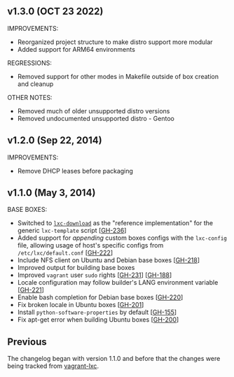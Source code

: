 ## v1.3.0 (OCT 23 2022)

IMPROVEMENTS:

  - Reorganized project structure to make distro support more modular
  - Added support for ARM64 environments

REGRESSIONS:

  - Removed support for other modes in Makefile outside of box creation and cleanup

OTHER NOTES:

  - Removed much of older unsupported distro versions
  - Removed undocumented unsupported distro - Gentoo

## v1.2.0 (Sep 22, 2014)

IMPROVEMENTS:

  - Remove DHCP leases before packaging


## v1.1.0 (May 3, 2014)

BASE BOXES:

  - Switched to [`lxc-download`](https://github.com/lxc/lxc/blob/master/templates/lxc-download.in)
    as the "reference implementation" for the generic `lxc-template` script [[GH-236]]
  - Added support for _appending_ custom boxes configs with the `lxc-config` file,
    allowing usage of host's specific configs from `/etc/lxc/default.conf` [[GH-222]]
  - Include NFS client on Ubuntu and Debian base boxes [[GH-218]]
  - Improved output for building base boxes
  - Improved `vagrant` user `sudo` rights [[GH-231]] [[GH-188]]
  - Locale configuration may follow builder's LANG environment variable [[GH-221]]
  - Enable bash completion for Debian base boxes [[GH-220]]
  - Fix broken locale in Ubuntu boxes [[GH-201]]
  - Install `python-software-properties` by default [[GH-155]]
  - Fix apt-get error when building Ubuntu boxes [[GH-200]]

[GH-236]: https://github.com/fgrehm/vagrant-lxc/issues/236
[GH-222]: https://github.com/fgrehm/vagrant-lxc/issues/222
[GH-218]: https://github.com/fgrehm/vagrant-lxc/issues/218
[GH-231]: https://github.com/fgrehm/vagrant-lxc/issues/231
[GH-221]: https://github.com/fgrehm/vagrant-lxc/issues/221
[GH-220]: https://github.com/fgrehm/vagrant-lxc/issues/220
[GH-201]: https://github.com/fgrehm/vagrant-lxc/issues/201
[GH-188]: https://github.com/fgrehm/vagrant-lxc/issues/188
[GH-155]: https://github.com/fgrehm/vagrant-lxc/issues/155
[GH-200]: https://github.com/fgrehm/vagrant-lxc/issues/200


## Previous

The changelog began with version 1.1.0 and before that the changes
were being tracked from [vagrant-lxc](https://github.com/fgrehm/vagrant-lxc/blob/master/CHANGELOG.md).
